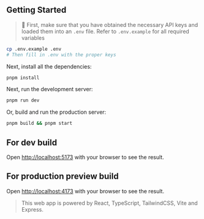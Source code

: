 ## Getting Started

> 🚨 First, make sure that you have obtained the necessary API keys and loaded them into an ``.env`` file.
> Refer to ``.env.example`` for all required variables
```bash
cp .env.example .env
# Then fill in .env with the proper keys
```

Next, install all the dependencies:

```bash
pnpm install
```

Next, run the development server:

```bash
pnpm run dev
```

Or, build and run the production server:

```bash
pnpm build && pnpm start
```

## For dev build
Open [http://localhost:5173](http://localhost:5173) with your browser to see the result.

## For production preview build
Open [http://localhost:4173](http://localhost:4173) with your browser to see the result.

> This web app is powered by React, TypeScript, TailwindCSS, Vite and Express.